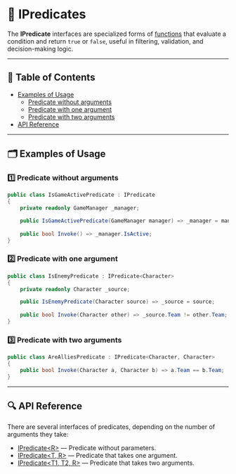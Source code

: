 # 🧩 IPredicates

The **IPredicate** interfaces are specialized forms of [functions](IFunctions.md) that evaluate a condition and return
`true` or `false`, useful in filtering, validation, and decision-making logic.

---


## 📑 Table of Contents

- [Examples of Usage](#-examples-of-usage)
    - [Predicate without arguments](#ex-1)
    - [Predicate with one argument](#ex-2)
    - [Predicate with two arguments](#ex-3)
- [API Reference](#-api-reference)

---

## 🗂 Examples of Usage

<div id="ex-1"></div>

### 1️⃣ Predicate without arguments

```csharp
public class IsGameActivePredicate : IPredicate
{
    private readonly GameManager _manager;

    public IsGameActivePredicate(GameManager manager) => _manager = manager;
    
    public bool Invoke() => _manager.IsActive;
}
```

<div id="ex-2"></div>

### 2️⃣ Predicate with one argument

```csharp
public class IsEnemyPredicate : IPredicate<Character>
{
    private readonly Character _source;

    public IsEnemyPredicate(Character source) => _source = source;
    
    public bool Invoke(Character other) => _source.Team != other.Team;
}
```

<div id="ex-3"></div>

### 3️⃣ Predicate with two arguments

```csharp
public class AreAlliesPredicate : IPredicate<Character, Character>
{
    public bool Invoke(Character a, Character b) => a.Team == b.Team;
}
```

---

## 🔍 API Reference

There are several interfaces of predicates, depending on the number of arguments they take:

- [IPredicate&lt;R&gt;](IPredicate.md) — Predicate without parameters.
- [IPredicate&lt;T, R&gt;](IPredicate%601.md) — Predicate that takes one argument.
- [IPredicate&lt;T1, T2, R&gt;](IPredicate%602.md) — Predicate that takes two arguments.